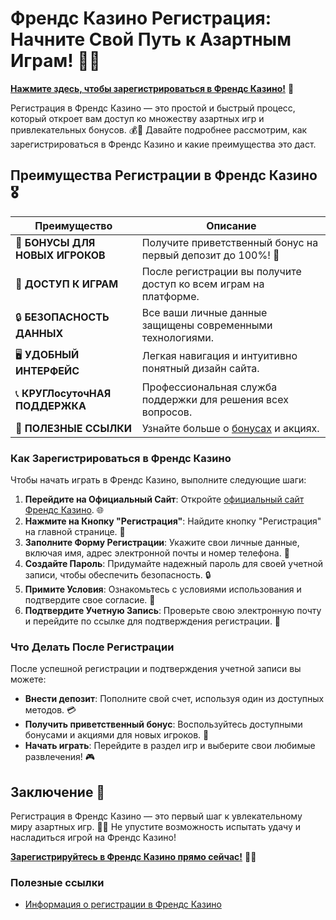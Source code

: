 # Френдс Казино Регистрация: Начните Свой Путь к Азартным Играм! 🎉✨

[**Нажмите здесь, чтобы зарегистрироваться в Френдс Казино!**](https://gofriends.vc/linkb2) 🤑

Регистрация в Френдс Казино — это простой и быстрый процесс, который откроет вам доступ ко множеству азартных игр и привлекательных бонусов. 💰🎲 Давайте подробнее рассмотрим, как зарегистрироваться в Френдс Казино и какие преимущества это даст.

## Преимущества Регистрации в Френдс Казино 🎖️

| **Преимущество**                 | **Описание**                                          |
|----------------------------------|------------------------------------------------------|
| 🎁 **БОНУСЫ ДЛЯ НОВЫХ ИГРОКОВ**   | Получите приветственный бонус на первый депозит до 100%! 🎉  |
| 🎰 **ДОСТУП К ИГРАМ**             | После регистрации вы получите доступ ко всем играм на платформе. |
| 🔒 **БЕЗОПАСНОСТЬ ДАННЫХ**        | Все ваши личные данные защищены современными технологиями. |
| 🖥️ **УДОБНЫЙ ИНТЕРФЕЙС**         | Легкая навигация и интуитивно понятный дизайн сайта. |
| 📞 **КРУГЛосуточНАЯ ПОДДЕРЖКА**   | Профессиональная служба поддержки для решения всех вопросов. |
| 🔗 **ПОЛЕЗНЫЕ ССЫЛКИ**            | Узнайте больше о [бонусах](https://gofriends.vc/linkb2) и акциях. |

### Как Зарегистрироваться в Френдс Казино

Чтобы начать играть в Френдс Казино, выполните следующие шаги:

1. **Перейдите на Официальный Сайт**: Откройте [официальный сайт Френдс Казино](https://gofriends.vc/linkb2). 🌐
2. **Нажмите на Кнопку "Регистрация"**: Найдите кнопку "Регистрация" на главной странице. 🔑
3. **Заполните Форму Регистрации**: Укажите свои личные данные, включая имя, адрес электронной почты и номер телефона. 📧
4. **Создайте Пароль**: Придумайте надежный пароль для своей учетной записи, чтобы обеспечить безопасность. 🔒
5. **Примите Условия**: Ознакомьтесь с условиями использования и подтвердите свое согласие. 📜
6. **Подтвердите Учетную Запись**: Проверьте свою электронную почту и перейдите по ссылке для подтверждения регистрации. 📩

### Что Делать После Регистрации

После успешной регистрации и подтверждения учетной записи вы можете:

- **Внести депозит**: Пополните свой счет, используя один из доступных методов. 💳
- **Получить приветственный бонус**: Воспользуйтесь доступными бонусами и акциями для новых игроков. 🎊
- **Начать играть**: Перейдите в раздел игр и выберите свои любимые развлечения! 🎮

## Заключение 🎊

Регистрация в Френдс Казино — это первый шаг к увлекательному миру азартных игр. 🌟💸 Не упустите возможность испытать удачу и насладиться игрой на Френдс Казино!

[**Зарегистрируйтесь в Френдс Казино прямо сейчас!**](https://gofriends.vc/linkb2) 💪🎊

### Полезные ссылки
- [Информация о регистрации в Френдс Казино](https://gofriends.vc/linkb2)
